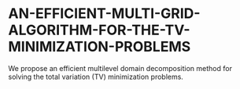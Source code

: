# AN-EFFICIENT-MULTI-GRID-ALGORITHM-FOR-THE-TV-MINIMIZATION-PROBLEMS
We propose an efficient multilevel domain decomposition method for solving the total variation (TV) minimization problems.

